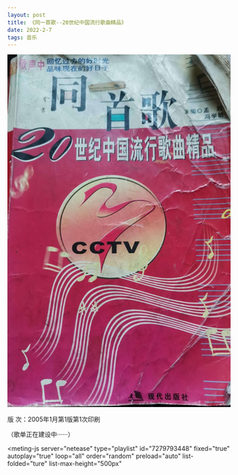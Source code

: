 ```yaml
---
layout: post
title: 《同一首歌--20世纪中国流行歌曲精品》
date: 2022-2-7
tags: 音乐
---
```


![](/img/cpop20s.jpg)

版 次：2005年1月第1版第1次印刷

（歌单正在建设中······）

<style>
    @import url(https://cdn.jsdelivr.net/npm/aplayer/dist/APlayer.min.css);
</style>
<script src="https://cdn.jsdelivr.net/npm/aplayer/dist/APlayer.min.js"></script>
<script src="https://cdn.jsdelivr.net/npm/meting@2.0.1/dist/Meting.min.js"></script>
<meting-js 
	server="netease" 
	type="playlist" 
	id="7279793448"
	fixed="true" 
	autoplay="true"
	loop="all"
	order="random"
	preload="auto"
	list-folded="ture"
	list-max-height="500px" 

></meting-js>
